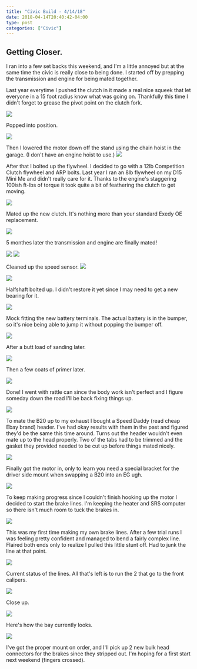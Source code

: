 ```yaml
---
title: "Civic Build - 4/14/18"
date: 2018-04-14T20:40:42-04:00
type: post
categories: ["Civic"]
---
```


Getting Closer.
---

I ran into a few set backs this weekend, and I'm a little annoyed but at the same time the civic is really close to being done. I started off by prepping the transmission and engine for being mated together. 

Last year everytime I pushed the clutch in it made a real nice squeek that let everyone in a 15 foot radius know what was going on. Thankfully this time I didn't forget to grease the pivot point on the clutch fork.

<img src="/img/civic/4-14-18/1.jpg" class="image-center">

Popped into position.

<img src="/img/civic/4-14-18/2.jpg" class="image-center">

Then I lowered the motor down off the stand using the chain hoist in the garage. (I don't have an engine hoist to use.)
<img src="/img/civic/4-14-18/3.jpg" class="image-center">

After that I bolted up the flywheel. I decided to go with a 12lb Competition Clutch flywheel and ARP bolts. Last year I ran an 8lb flywheel on my D15 Mini Me and didn't really care for it. Thanks to the engine's staggering 100ish ft-lbs of torque it took quite a bit of feathering the clutch to get moving.

<img src="/img/civic/4-14-18/4.jpg" class="image-center">

Mated up the new clutch. It's nothing more than your standard Exedy OE replacement.

<img src="/img/civic/4-14-18/5.jpg" class="image-center">

5 monthes later the transmission and engine are finally mated!

<img src="/img/civic/4-14-18/6.jpg" class="image-center">
<img src="/img/civic/4-14-18/7.jpg" class="image-center">

Cleaned up the speed sensor.
<img src="/img/civic/4-14-18/8.jpg" class="image-center">

<img src="/img/civic/4-14-18/9.jpg" class="image-center">

Halfshaft bolted up. I didn't restore it yet since I may need to get a new bearing for it.

<img src="/img/civic/4-14-18/10.jpg" class="image-center">

Mock fitting the new battery terminals. The actual battery is in the bumper, so it's nice being able to jump it without popping the bumper off.

<img src="/img/civic/4-14-18/11.jpg" class="image-center">

After a butt load of sanding later.

<img src="/img/civic/4-14-18/12.jpg" class="image-center">

Then a few coats of primer later.

<img src="/img/civic/4-14-18/13.jpg" class="image-center">

Done! I went with rattle can since the body work isn't perfect and I figure someday down the road I'll be back fixing things up.

<img src="/img/civic/4-14-18/14.jpg" class="image-center">

To mate the B20 up to my exhaust I bought a Speed Daddy (read cheap Ebay brand) header. I've had okay results with them in the past and figured they'd be the same this time around. Turns out the header wouldn't even mate up to the head properly. Two of the tabs had to be trimmed and the gasket they provided needed to be cut up before things mated nicely.

<img src="/img/civic/4-14-18/15.jpg" class="image-center">

Finally got the motor in, only to learn you need a special bracket for the driver side mount when swapping a B20 into an EG ugh.

<img src="/img/civic/4-14-18/16.jpg" class="image-center">

To keep making progress since I couldn't finish hooking up the motor I decided to start the brake lines. I'm keeping the heater and SRS computer so there isn't much room to tuck the brakes in.

<img src="/img/civic/4-14-18/19.jpg" class="image-center">

This was my first time making my own brake lines. After a few trial runs I was feeling pretty confident and managed to bend a fairly complex line. Flaired both ends only to realize I pulled this little stunt off. Had to junk the line at that point.

<img src="/img/civic/4-14-18/20.jpg" class="image-center">

Current status of the lines. All that's left is to run the 2 that go to the front calipers.

<img src="/img/civic/4-14-18/23.jpg" class="image-center">

Close up.

<img src="/img/civic/4-14-18/24.jpg" class="image-center">

Here's how the bay currently looks.

<img src="/img/civic/4-14-18/18.jpg" class="image-center">

I've got the proper mount on order, and I'll pick up 2 new bulk head connectors for the brakes since they stripped out. I'm hoping for a first start next weekend (fingers crossed).












